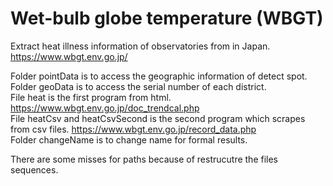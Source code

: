 # Wet-bulb globe temperature (WBGT)

Extract heat illness information of observatories from in Japan.  
https://www.wbgt.env.go.jp/

Folder pointData is to access the geographic information of detect spot.  
Folder geoData is to access the serial number of each district.  
File heat is the first program from html. https://www.wbgt.env.go.jp/doc_trendcal.php  
File heatCsv and heatCsvSecond is the second program which scrapes from csv files. https://www.wbgt.env.go.jp/record_data.php  
Folder changeName is to change name for formal results.

There are some misses for paths because of restrucutre the files sequences.